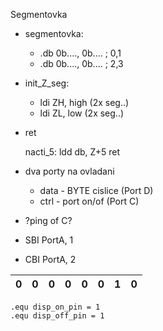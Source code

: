 Segmentovka

- segmentovka:
	- .db 0b...., 0b.... ; 0,1
	- .db 0b...., 0b.... ; 2,3

- init_Z_seg:
	- ldi ZH, high (2x seg..)
	- ldi ZL, low (2x seg..)
- ret

	nacti_5:
		ldd db, Z+5
	ret

- dva porty na ovladani
	- data - BYTE cislice (Port D)
	- ctrl - port on/of (Port C)

- ?ping of C?
- SBI PortA, 1
- CBI PortA, 2

| 0 | 0 | 0 | 0 | 0 | 0 | 1 | 0 |
| ---- | ---- | ---- | ---- | ---- | ---- | ---- | ---- |


	.equ disp_on_pin = 1 
	.equ disp_off_pin = 1